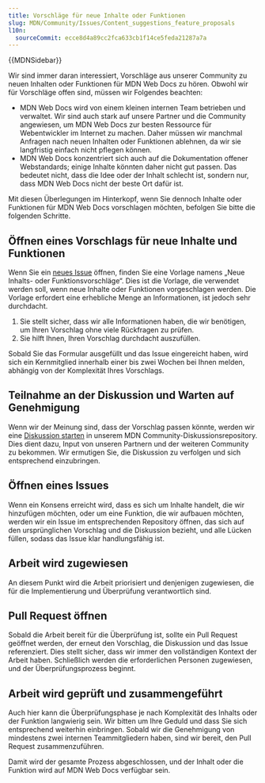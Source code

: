 ```yaml
---
title: Vorschläge für neue Inhalte oder Funktionen
slug: MDN/Community/Issues/Content_suggestions_feature_proposals
l10n:
  sourceCommit: ecce8d4a89cc2fca633cb1f14ce5feda21287a7a
---
```


{{MDNSidebar}}

Wir sind immer daran interessiert, Vorschläge aus unserer Community zu neuen Inhalten oder Funktionen für MDN Web Docs zu hören. Obwohl wir für Vorschläge offen sind, müssen wir Folgendes beachten:

- MDN Web Docs wird von einem kleinen internen Team betrieben und verwaltet. Wir sind auch stark auf unsere Partner und die Community angewiesen, um MDN Web Docs zur besten Ressource für Webentwickler im Internet zu machen. Daher müssen wir manchmal Anfragen nach neuen Inhalten oder Funktionen ablehnen, da wir sie langfristig einfach nicht pflegen können.
- MDN Web Docs konzentriert sich auch auf die Dokumentation offener Webstandards; einige Inhalte könnten daher nicht gut passen. Das bedeutet nicht, dass die Idee oder der Inhalt schlecht ist, sondern nur, dass MDN Web Docs nicht der beste Ort dafür ist.

Mit diesen Überlegungen im Hinterkopf, wenn Sie dennoch Inhalte oder Funktionen für MDN Web Docs vorschlagen möchten, befolgen Sie bitte die folgenden Schritte.

## Öffnen eines Vorschlags für neue Inhalte und Funktionen

Wenn Sie ein [neues Issue](https://github.com/mdn/mdn/issues/new/choose) öffnen, finden Sie eine Vorlage namens „Neue Inhalts- oder Funktionsvorschläge“. Dies ist die Vorlage, die verwendet werden soll, wenn neue Inhalte oder Funktionen vorgeschlagen werden. Die Vorlage erfordert eine erhebliche Menge an Informationen, ist jedoch sehr durchdacht.

1. Sie stellt sicher, dass wir alle Informationen haben, die wir benötigen, um Ihren Vorschlag ohne viele Rückfragen zu prüfen.
2. Sie hilft Ihnen, Ihren Vorschlag durchdacht auszufüllen.

Sobald Sie das Formular ausgefüllt und das Issue eingereicht haben, wird sich ein Kernmitglied innerhalb einer bis zwei Wochen bei Ihnen melden, abhängig von der Komplexität Ihres Vorschlags.

## Teilnahme an der Diskussion und Warten auf Genehmigung

Wenn wir der Meinung sind, dass der Vorschlag passen könnte, werden wir eine [Diskussion starten](https://github.com/orgs/mdn/discussions) in unserem MDN Community-Diskussionsrepository. Dies dient dazu, Input von unseren Partnern und der weiteren Community zu bekommen. Wir ermutigen Sie, die Diskussion zu verfolgen und sich entsprechend einzubringen.

## Öffnen eines Issues

Wenn ein Konsens erreicht wird, dass es sich um Inhalte handelt, die wir hinzufügen möchten, oder um eine Funktion, die wir aufbauen möchten, werden wir ein Issue im entsprechenden Repository öffnen, das sich auf den ursprünglichen Vorschlag und die Diskussion bezieht, und alle Lücken füllen, sodass das Issue klar handlungsfähig ist.

## Arbeit wird zugewiesen

An diesem Punkt wird die Arbeit priorisiert und denjenigen zugewiesen, die für die Implementierung und Überprüfung verantwortlich sind.

## Pull Request öffnen

Sobald die Arbeit bereit für die Überprüfung ist, sollte ein Pull Request geöffnet werden, der erneut den Vorschlag, die Diskussion und das Issue referenziert. Dies stellt sicher, dass wir immer den vollständigen Kontext der Arbeit haben. Schließlich werden die erforderlichen Personen zugewiesen, und der Überprüfungsprozess beginnt.

## Arbeit wird geprüft und zusammengeführt

Auch hier kann die Überprüfungsphase je nach Komplexität des Inhalts oder der Funktion langwierig sein. Wir bitten um Ihre Geduld und dass Sie sich entsprechend weiterhin einbringen. Sobald wir die Genehmigung von mindestens zwei internen Teammitgliedern haben, sind wir bereit, den Pull Request zusammenzuführen.

Damit wird der gesamte Prozess abgeschlossen, und der Inhalt oder die Funktion wird auf MDN Web Docs verfügbar sein.
